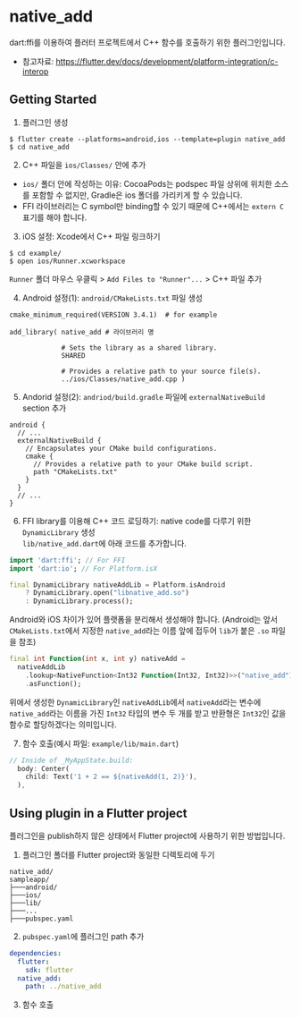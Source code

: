 # native_add

dart:ffi를 이용하여 플러터 프로젝트에서 C++ 함수를 호출하기 위한 플러그인입니다.  
* 참고자료: https://flutter.dev/docs/development/platform-integration/c-interop  

## Getting Started

1. 플러그인 생성  
```terminal
$ flutter create --platforms=android,ios --template=plugin native_add
$ cd native_add
```

2. C++ 파일을 `ios/Classes/` 안에 추가  
* `ios/` 폴더 안에 작성하는 이유: CocoaPods는 podspec 파일 상위에 위치한 소스를 포함할 수 없지만, Gradle은 ios 폴더를 가리키게 할 수 있습니다.
* FFI 라이브러리는 C symbol만 binding할 수 있기 때문에 C++에서는 `extern C` 표기를 해야 합니다.

3. iOS 설정: Xcode에서 C++ 파일 링크하기  
```terminal
$ cd example/
$ open ios/Runner.xcworkspace
```
`Runner` 폴더 마우스 우클릭 > `Add Files to "Runner"...` > C++ 파일 추가

4. Android 설정(1): `android/CMakeLists.txt` 파일 생성  
```
cmake_minimum_required(VERSION 3.4.1)  # for example

add_library( native_add # 라이브러리 명

             # Sets the library as a shared library.
             SHARED

             # Provides a relative path to your source file(s).
             ../ios/Classes/native_add.cpp )
```

5. Andorid 설정(2): `andriod/build.gradle` 파일에 `externalNativeBuild` section 추가  
```
android {
  // ...
  externalNativeBuild {
    // Encapsulates your CMake build configurations.
    cmake {
      // Provides a relative path to your CMake build script.
      path "CMakeLists.txt"
    }
  }
  // ...
}
```

6. FFI library를 이용해 C++ 코드 로딩하기: native code를 다루기 위한 `DynamicLibrary` 생성  
`lib/native_add.dart`에 아래 코드를 추가합니다.  
```dart
import 'dart:ffi'; // For FFI
import 'dart:io'; // For Platform.isX

final DynamicLibrary nativeAddLib = Platform.isAndroid
    ? DynamicLibrary.open("libnative_add.so")
    : DynamicLibrary.process();
```
Android와 iOS 차이가 있어 플랫폼을 분리해서 생성해야 합니다. (Android는 앞서 `CMakeLists.txt`에서 지정한 `native_add`라는 이름 앞에 접두어 `lib`가 붙은 `.so` 파일을 참조)  

```dart
final int Function(int x, int y) nativeAdd =
  nativeAddLib
    .lookup<NativeFunction<Int32 Function(Int32, Int32)>>("native_add")
    .asFunction();
```
위에서 생성한 `DynamicLibrary`인 `nativeAddLib`에서 `nativeAdd`라는 변수에 `native_add`라는 이름을 가진 `Int32` 타입의 변수 두 개를 받고 반환형은 `Int32`인 값을 함수로 할당하겠다는 의미입니다.

7. 함수 호출(예시 파일: `example/lib/main.dart`)  
```dart
// Inside of _MyAppState.build:
  body: Center(
    child: Text('1 + 2 == ${nativeAdd(1, 2)}'),
  ),
```

## Using plugin in a Flutter project
플러그인을 publish하지 않은 상태에서 Flutter project에 사용하기 위한 방법입니다.
1. 플러그인 폴더를 Flutter project와 동일한 디렉토리에 두기  
```
native_add/
sampleapp/
├───android/
├───ios/
├───lib/
├───...
├───pubspec.yaml
```

2. `pubspec.yaml`에 플러그인 path 추가
```yaml
dependencies:
  flutter:
    sdk: flutter
  native_add:
    path: ../native_add
```

3. 함수 호출
